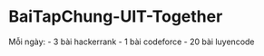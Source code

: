# BaiTapChung-UIT-Together
  Mỗi ngày:
    - 3 bài hackerrank
    - 1 bài codeforce
    - 20 bài luyencode
    
